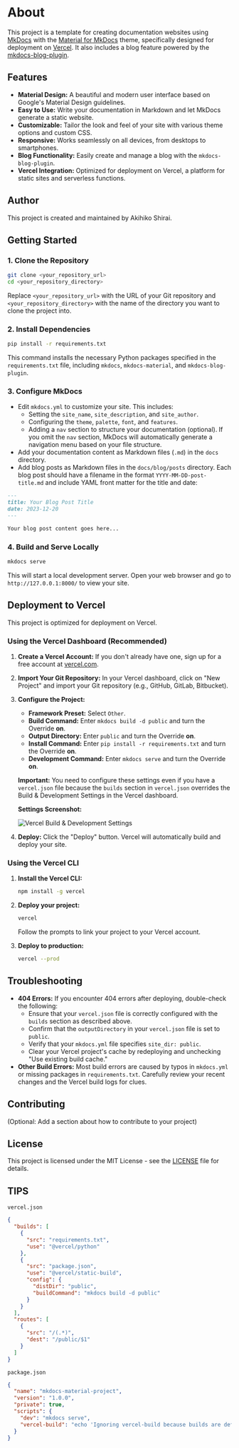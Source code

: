 # About

This project is a template for creating documentation websites using [MkDocs](https://www.mkdocs.org/) with the [Material for MkDocs](https://squidfunk.github.io/mkdocs-material/) theme, specifically designed for deployment on [Vercel](https://vercel.com/). It also includes a blog feature powered by the [mkdocs-blog-plugin](https://github.com/liang2kl/mkdocs-blog-plugin).

## Features

*   **Material Design:** A beautiful and modern user interface based on Google's Material Design guidelines.
*   **Easy to Use:** Write your documentation in Markdown and let MkDocs generate a static website.
*   **Customizable:** Tailor the look and feel of your site with various theme options and custom CSS.
*   **Responsive:** Works seamlessly on all devices, from desktops to smartphones.
*   **Blog Functionality:** Easily create and manage a blog with the `mkdocs-blog-plugin`.
*   **Vercel Integration:** Optimized for deployment on Vercel, a platform for static sites and serverless functions.

## Author

This project is created and maintained by Akihiko Shirai.

## Getting Started

### 1. Clone the Repository

```bash
git clone <your_repository_url>
cd <your_repository_directory>
```

Replace `<your_repository_url>` with the URL of your Git repository and `<your_repository_directory>` with the name of the directory you want to clone the project into.

### 2. Install Dependencies

```bash
pip install -r requirements.txt
```

This command installs the necessary Python packages specified in the `requirements.txt` file, including `mkdocs`, `mkdocs-material`, and `mkdocs-blog-plugin`.

### 3. Configure MkDocs

*   Edit `mkdocs.yml` to customize your site. This includes:
    *   Setting the `site_name`, `site_description`, and `site_author`.
    *   Configuring the `theme`, `palette`, `font`, and `features`.
    *   Adding a `nav` section to structure your documentation (optional). If you omit the `nav` section, MkDocs will automatically generate a navigation menu based on your file structure.
*   Add your documentation content as Markdown files (`.md`) in the `docs` directory.
*   Add blog posts as Markdown files in the `docs/blog/posts` directory. Each blog post should have a filename in the format `YYYY-MM-DD-post-title.md` and include YAML front matter for the title and date:

```markdown
---
title: Your Blog Post Title
date: 2023-12-20
---

Your blog post content goes here...
```

### 4. Build and Serve Locally

```bash
mkdocs serve
```

This will start a local development server. Open your web browser and go to `http://127.0.0.1:8000/` to view your site.

## Deployment to Vercel

This project is optimized for deployment on Vercel.

### Using the Vercel Dashboard (Recommended)

1. **Create a Vercel Account:** If you don't already have one, sign up for a free account at [vercel.com](https://vercel.com/).

2. **Import Your Git Repository:** In your Vercel dashboard, click on "New Project" and import your Git repository (e.g., GitHub, GitLab, Bitbucket).

3. **Configure the Project:**
    *   **Framework Preset:** Select `Other`.
    *   **Build Command:** Enter `mkdocs build -d public` and turn the Override **on**.
    *   **Output Directory:** Enter `public` and turn the Override **on**.
    *   **Install Command:** Enter `pip install -r requirements.txt` and turn the Override **on**.
    *   **Development Command:** Enter `mkdocs serve` and turn the Override **on**.

    **Important:** You need to configure these settings even if you have a `vercel.json` file because the `builds` section in `vercel.json` overrides the Build & Development Settings in the Vercel dashboard.

    **Settings Screenshot:**

    ![Vercel Build & Development Settings](https://imgur.com/DO3Nfq9) 


4. **Deploy:** Click the "Deploy" button. Vercel will automatically build and deploy your site.

### Using the Vercel CLI

1. **Install the Vercel CLI:**

    ```bash
    npm install -g vercel
    ```

2. **Deploy your project:**

    ```bash
    vercel
    ```

    Follow the prompts to link your project to your Vercel account.

3. **Deploy to production:**

    ```bash
    vercel --prod
    ```

## Troubleshooting

*   **404 Errors:** If you encounter 404 errors after deploying, double-check the following:
    *   Ensure that your `vercel.json` file is correctly configured with the `builds` section as described above.
    *   Confirm that the `outputDirectory` in your `vercel.json` file is set to `public`.
    *   Verify that your `mkdocs.yml` file specifies `site_dir: public`.
    *   Clear your Vercel project's cache by redeploying and unchecking "Use existing build cache."
*   **Other Build Errors:** Most build errors are caused by typos in `mkdocs.yml` or missing packages in `requirements.txt`. Carefully review your recent changes and the Vercel build logs for clues.

## Contributing

(Optional: Add a section about how to contribute to your project)

## License

This project is licensed under the MIT License - see the [LICENSE](LICENSE) file for details.


## TIPS

`vercel.json`

```json
{
  "builds": [
    {
      "src": "requirements.txt",
      "use": "@vercel/python"
    },
    {
      "src": "package.json",
      "use": "@vercel/static-build",
      "config": {
        "distDir": "public",
        "buildCommand": "mkdocs build -d public"
      }
    }
  ],
  "routes": [
    {
      "src": "/(.*)",
      "dest": "/public/$1"
    }
  ]
}
```
`package.json`
```json
{
  "name": "mkdocs-material-project",
  "version": "1.0.0",
  "private": true,
  "scripts": {
    "dev": "mkdocs serve",
    "vercel-build": "echo 'Ignoring vercel-build because builds are defined in vercel.json'"
  }
}
```

